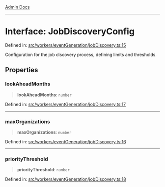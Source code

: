 [Admin Docs](/)

***

# Interface: JobDiscoveryConfig

Defined in: [src/workers/eventGeneration/jobDiscovery.ts:15](https://github.com/Sourya07/talawa-api/blob/2dc82649c98e5346c00cdf926fe1d0bc13ec1544/src/workers/eventGeneration/jobDiscovery.ts#L15)

Configuration for the job discovery process, defining limits and thresholds.

## Properties

### lookAheadMonths

> **lookAheadMonths**: `number`

Defined in: [src/workers/eventGeneration/jobDiscovery.ts:17](https://github.com/Sourya07/talawa-api/blob/2dc82649c98e5346c00cdf926fe1d0bc13ec1544/src/workers/eventGeneration/jobDiscovery.ts#L17)

***

### maxOrganizations

> **maxOrganizations**: `number`

Defined in: [src/workers/eventGeneration/jobDiscovery.ts:16](https://github.com/Sourya07/talawa-api/blob/2dc82649c98e5346c00cdf926fe1d0bc13ec1544/src/workers/eventGeneration/jobDiscovery.ts#L16)

***

### priorityThreshold

> **priorityThreshold**: `number`

Defined in: [src/workers/eventGeneration/jobDiscovery.ts:18](https://github.com/Sourya07/talawa-api/blob/2dc82649c98e5346c00cdf926fe1d0bc13ec1544/src/workers/eventGeneration/jobDiscovery.ts#L18)
